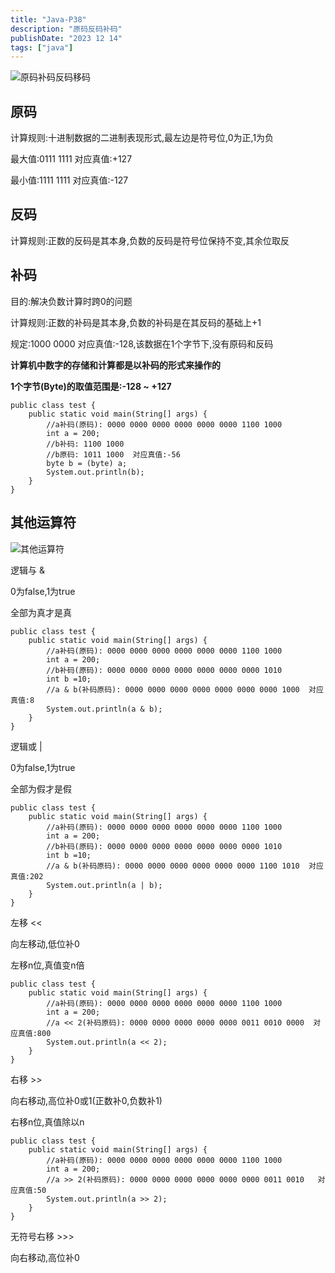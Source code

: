 ```yaml
---
title: "Java-P38"
description: "原码反码补码"
publishDate: "2023 12 14"
tags: ["java"]
---
```


![原码补码反码移码](https://image-resources.vercel.app/photos/thumbnail/%E5%8E%9F%E7%A0%81%E5%8F%8D%E7%A0%81%E8%A1%A5%E7%A0%81%E7%A7%BB%E7%A0%81-ccf4df.jpg)

## 原码

计算规则:十进制数据的二进制表现形式,最左边是符号位,0为正,1为负

最大值:0111 1111  对应真值:+127

最小值:1111 1111  对应真值:-127

## 反码

计算规则:正数的反码是其本身,负数的反码是符号位保持不变,其余位取反

## 补码

目的:解决负数计算时跨0的问题

计算规则:正数的补码是其本身,负数的补码是在其反码的基础上+1

规定:1000 0000  对应真值:-128,该数据在1个字节下,没有原码和反码

**计算机中数字的存储和计算都是以补码的形式来操作的**

**1个字节(Byte)的取值范围是:-128 ~ +127**

```
public class test {
    public static void main(String[] args) {
        //a补码(原码): 0000 0000 0000 0000 0000 0000 1100 1000
        int a = 200;
        //b补码: 1100 1000
        //b原码: 1011 1000  对应真值:-56
        byte b = (byte) a;
        System.out.println(b);
    }
}
```

## 其他运算符

![其他运算符](https://image-resources.vercel.app/photos/thumbnail/%E5%85%B6%E4%BB%96%E8%BF%90%E7%AE%97%E7%AC%A6-ccf4df.jpg)

逻辑与 & 

0为false,1为true

全部为真才是真

```
public class test {
    public static void main(String[] args) {
        //a补码(原码): 0000 0000 0000 0000 0000 0000 1100 1000
        int a = 200;                
        //b补码(原码): 0000 0000 0000 0000 0000 0000 0000 1010
        int b =10;  
        //a & b(补码原码): 0000 0000 0000 0000 0000 0000 0000 1000  对应真值:8                
        System.out.println(a & b);  
    }
}
```

逻辑或 | 

0为false,1为true

全部为假才是假

```
public class test {
    public static void main(String[] args) {
        //a补码(原码): 0000 0000 0000 0000 0000 0000 1100 1000
        int a = 200;  
        //b补码(原码): 0000 0000 0000 0000 0000 0000 0000 1010              
        int b =10;      
        //a & b(补码原码): 0000 0000 0000 0000 0000 0000 1100 1010  对应真值:202            
        System.out.println(a | b);  
    }
}
```

左移 << 

向左移动,低位补0

左移n位,真值变n倍

```
public class test {
    public static void main(String[] args) {
        //a补码(原码): 0000 0000 0000 0000 0000 0000 1100 1000
        int a = 200;
        //a << 2(补码原码): 0000 0000 0000 0000 0000 0011 0010 0000  对应真值:800                
        System.out.println(a << 2); 
    }
}
```

右移 >> 

向右移动,高位补0或1(正数补0,负数补1)

右移n位,真值除以n

```
public class test {
    public static void main(String[] args) {
        //a补码(原码): 0000 0000 0000 0000 0000 0000 1100 1000
        int a = 200;              
        //a >> 2(补码原码): 0000 0000 0000 0000 0000 0000 0011 0010   对应真值:50  
        System.out.println(a >> 2); 
    }
}
```

无符号右移 >>>

向右移动,高位补0